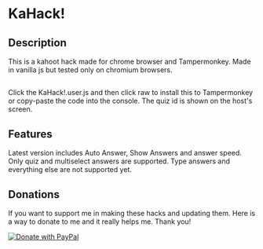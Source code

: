 
# KaHack!

## Description
This is a kahoot hack made for chrome browser and Tampermonkey. Made in vanilla js but tested only on chromium browsers.

## 
Click the KaHack!.user.js and then click raw to install this to Tampermonkey or copy-paste the code into the console. The quiz id is shown on the host's screen.

## Features
Latest version includes Auto Answer, Show Answers and answer speed. Only quiz and multiselect answers are supported. Type answers and everything else are not supported yet.

## Donations
If you want to support me in making these hacks and updating them. Here is a way to donate to me and it really helps me. Thank you!

[![Donate with PayPal](https://raw.githubusercontent.com/jokeri2222/Kahoot-Hack/master/paypal-donate-button.png)]([https://www.paypal.com/cgi-bin/webscr?cmd=_s-xclick&hosted_button_id=QT54MSJR6QU7Y](https://www.paypal.com/donate/?hosted_button_id=GCSTRCWKJ6RTS)https://www.paypal.com/donate/?hosted_button_id=GCSTRCWKJ6RTS)
